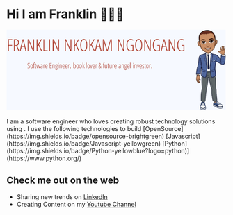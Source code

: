 # Hi I am Franklin 👋🌱👀
<div>
  <p align="center">
    <img src="./utils/banner_no_it_icon_solid_background.png"> 
  </p>
</div>
I am a software engineer who loves creating robust technology solutions using .
I use the following technologies to build 
[OpenSource](https://img.shields.io/badge/opensource-brightgreen)
[Javascript](https://img.shields.io/badge/Javascript-yellowgreen)
[Python](https://img.shields.io/badge/Python-yellowblue?logo=python)](https://www.python.org/)

## Check me out on the web
- Sharing new trends on [LinkedIn](https://www.linkedin.com/in/franklinngongang/)
- Creating Content on my [Youtube Channel](https://www.youtube.com/channel/UClLU4FE2edInV3mW6NZm1pw) 

